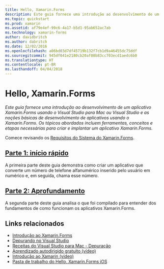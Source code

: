 ```yaml
---
title: Hello, Xamarin.Forms
description: Este guia fornece uma introdução ao desenvolvimento de um aplicativo Xamarin.Forms usando o Visual Studio para Mac ou Visual Studio e as noções básicas de desenvolvimento de aplicativos usando o Xamarin.Forms. Os tópicos abordados incluem ferramentas, conceitos e etapas necessárias para criar e implantar um aplicativo Xamarin.Forms.
ms.topic: quickstart
ms.prod: xamarin
ms.assetid: af79e4ef-99c6-4a17-b5d1-95ab652ac7ab
ms.technology: xamarin-forms
author: davidbritch
ms.author: dabritch
ms.date: 12/02/2016
ms.openlocfilehash: a06bd03d7df45719b132f7cb1d9a46455dc75ddf
ms.sourcegitcommit: 945df041e2180cb20af08b83cc703ecd1aedc6b0
ms.translationtype: HT
ms.contentlocale: pt-BR
ms.lasthandoff: 04/04/2018
---
```

# <a name="hello-xamarinforms"></a>Hello, Xamarin.Forms

_Este guia fornece uma introdução ao desenvolvimento de um aplicativo Xamarin.Forms usando o Visual Studio para Mac ou Visual Studio e as noções básicas de desenvolvimento de aplicativos usando o Xamarin.Forms. Os tópicos abordados incluem ferramentas, conceitos e etapas necessárias para criar e implantar um aplicativo Xamarin.Forms._

Comece revisando os [Requisitos do Sistema do Xamarin.Forms](~/cross-platform/get-started/installation/index.md).

## <a name="part-1-quickstartxamarin-formsget-startedhello-xamarin-formsquickstartmd"></a>[Parte 1: início rápido](~/xamarin-forms/get-started/hello-xamarin-forms/quickstart.md)

A primeira parte deste guia demonstra como criar um aplicativo que converte um número de telefone alfanumérico inserido pelo usuário em numérico e, em seguida, chama esse número.

## <a name="part-2-deep-divexamarin-formsget-startedhello-xamarin-formsdeepdivemd"></a>[Parte 2: Aprofundamento](~/xamarin-forms/get-started/hello-xamarin-forms/deepdive.md)

A segunda parte deste guia analisa o que foi compilado para entender dos fundamentos de como funcionam os aplicativos Xamarin.Forms.


## <a name="related-links"></a>Links relacionados

- [Introdução ao Xamarin.Forms](~/xamarin-forms/get-started/introduction-to-xamarin-forms.md)
- [Depurando no Visual Studio](http://msdn.microsoft.com/library/k0k771bt%28v=vs.90%29.aspx)
- [Receitas do Visual Studio para Mac - Depuração](https://developer.xamarin.com/recipes/cross-platform/ide/debugging/)
- [Aprendizado autodirigido gratuito (vídeo)](https://university.xamarin.com/self-guided)
- [Introdução ao Xamarin (vídeo)](https://developer.xamarin.com/videos/)
- [Pasta de trabalho do Hello, Xamarin.Forms iOS](https://developer.xamarin.com/workbooks/xamarin-forms/getting-started/GettingStartedWithXamarinForms-ios.workbook)
